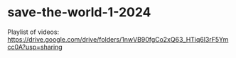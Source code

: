 # save-the-world-1-2024

Playlist of videos:
https://drive.google.com/drive/folders/1nwVB90fgCo2xQ63_HTiq6l3rF5Ymcc0A?usp=sharing
